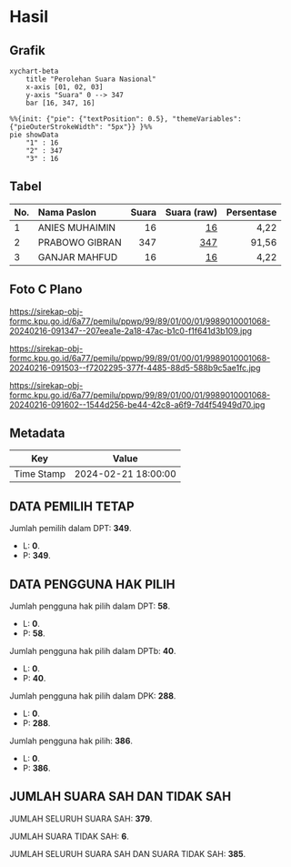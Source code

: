 # Hasil

## Grafik

```mermaid
xychart-beta
    title "Perolehan Suara Nasional"
    x-axis [01, 02, 03]
    y-axis "Suara" 0 --> 347
    bar [16, 347, 16]
```

```mermaid
%%{init: {"pie": {"textPosition": 0.5}, "themeVariables": {"pieOuterStrokeWidth": "5px"}} }%%
pie showData
    "1" : 16
    "2" : 347
    "3" : 16
```

## Tabel

| No. | Nama Paslon    | Suara | Suara (raw) | Persentase |
|:--- |:-------------- | -----:| -----------:| ----------:|
| 1   | ANIES MUHAIMIN | 16    | [16][p-1]   | 4,22       |
| 2   | PRABOWO GIBRAN | 347   | [347][p-2]  | 91,56      |
| 3   | GANJAR MAHFUD  | 16    | [16][p-3]   | 4,22       |


[p-1]: https://github.com/gigit-pemilu/pemilu-2024/blob/main/pilpres/hitung-suara/sub/99-luar-negeri/sub/89-penang-malaysia/sub/01-penang-malaysia/sub/0001-penang-malaysia/sub/068-ksk-053/sub/paslon-1.txt
[p-2]: https://github.com/gigit-pemilu/pemilu-2024/blob/main/pilpres/hitung-suara/sub/99-luar-negeri/sub/89-penang-malaysia/sub/01-penang-malaysia/sub/0001-penang-malaysia/sub/068-ksk-053/sub/paslon-2.txt
[p-3]: https://github.com/gigit-pemilu/pemilu-2024/blob/main/pilpres/hitung-suara/sub/99-luar-negeri/sub/89-penang-malaysia/sub/01-penang-malaysia/sub/0001-penang-malaysia/sub/068-ksk-053/sub/paslon-3.txt

## Foto C Plano

https://sirekap-obj-formc.kpu.go.id/6a77/pemilu/ppwp/99/89/01/00/01/9989010001068-20240216-091347--207eea1e-2a18-47ac-b1c0-f1f641d3b109.jpg

https://sirekap-obj-formc.kpu.go.id/6a77/pemilu/ppwp/99/89/01/00/01/9989010001068-20240216-091503--f7202295-377f-4485-88d5-588b9c5ae1fc.jpg

https://sirekap-obj-formc.kpu.go.id/6a77/pemilu/ppwp/99/89/01/00/01/9989010001068-20240216-091602--1544d256-be44-42c8-a6f9-7d4f54949d70.jpg


## Metadata

| Key        | Value               |
| ---------- | ------------------- |
| Time Stamp | 2024-02-21 18:00:00 |


## DATA PEMILIH TETAP

Jumlah pemilih dalam DPT: **349**.
 * L: **0**.
 * P: **349**.

## DATA PENGGUNA HAK PILIH

Jumlah pengguna hak pilih dalam DPT: **58**.
 * L: **0**.
 * P: **58**.

Jumlah pengguna hak pilih dalam DPTb: **40**.
 * L: **0**.
 * P: **40**.

Jumlah pengguna hak pilih dalam DPK: **288**.
 * L: **0**.
 * P: **288**.

Jumlah pengguna hak pilih: **386**.
 * L: **0**.
 * P: **386**.

## JUMLAH SUARA SAH DAN TIDAK SAH

JUMLAH SELURUH SUARA SAH: **379**.

JUMLAH SUARA TIDAK SAH: **6**.

JUMLAH SELURUH SUARA SAH DAN SUARA TIDAK SAH: **385**.


